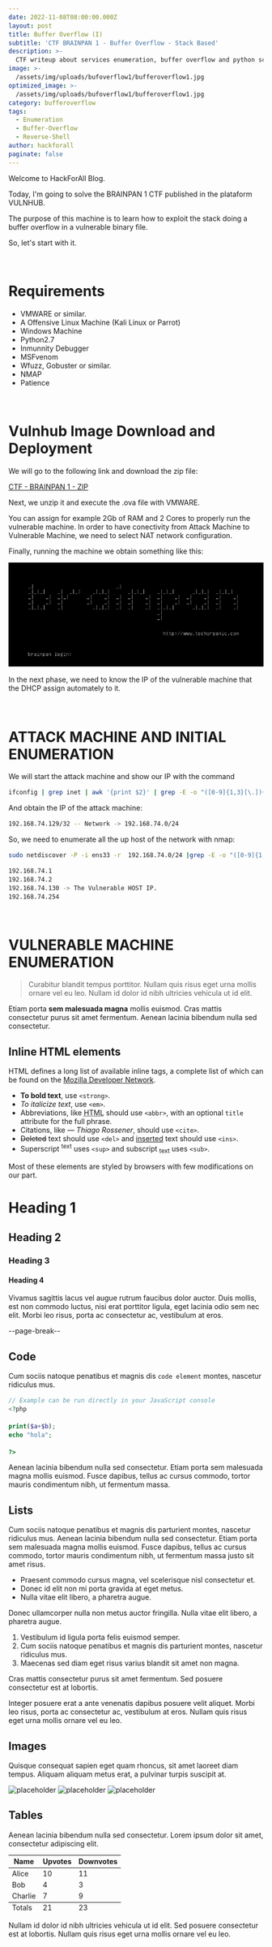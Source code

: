 ```yaml
---
date: 2022-11-08T08:00:00.000Z
layout: post
title: Buffer Overflow (I)
subtitle: 'CTF BRAINPAN 1 - Buffer Overflow - Stack Based'
description: >-
  CTF writeup about services enumeration, buffer overflow and python scripting.
image: >-
  /assets/img/uploads/bufoverflow1/bufferoverflow1.jpg
optimized_image: >-
  /assets/img/uploads/bufoverflow1/bufferoverflow1.jpg
category: bufferoverflow
tags:
  - Enumeration
  - Buffer-Overflow
  - Reverse-Shell
author: hackforall
paginate: false
---
```


Welcome to HackForAll Blog.

Today, I'm going to solve the BRAINPAN 1 CTF published in the plataform VULNHUB.

The purpose of this machine is to learn how to exploit the stack doing a buffer overflow in a vulnerable
binary file.

So, let's start with it.

<br/>

# Requirements

* VMWARE or similar.
* A Offensive Linux Machine (Kali Linux or Parrot)
* Windows Machine
* Python2.7
* Inmunnity Debugger
* MSFvenom
* Wfuzz, Gobuster or similar.
* NMAP
* Patience

<br/>

# Vulnhub Image Download and Deployment

We will go to the following link and download the zip file:

[CTF - BRAINPAN 1 - ZIP](https://download.vulnhub.com/brainpan/Brainpan.zip)

Next, we unzip it and execute the .ova file with VMWARE.

You can assign for example 2Gb of RAM and 2 Cores to properly run the vulnerable machine. In order to have conectivity from Attack Machine to Vulnerable Machine, we need to select NAT network configuration.

Finally, running the machine we obtain something like this:


![placeholder](/assets/img/uploads/bufoverflow1/1.png "Large example image")

In the next phase, we need to know the IP of the vulnerable machine that the DHCP assign automately to it.

<br/>

# ATTACK MACHINE AND INITIAL ENUMERATION

We will start the attack machine and show our IP with the command 

```bash
ifconfig | grep inet | awk '{print $2}' | grep -E -o "([0-9]{1,3}[\.]){3}[0-9]{1,3}" | grep -v 127.0.0.1
```

And obtain the IP of the attack machine:

```bash
192.168.74.129/32 -- Network -> 192.168.74.0/24
```

So, we need to enumerate all the up host of the network with nmap:

```bash
sudo netdiscover -P -i ens33 -r  192.168.74.0/24 |grep -E -o "([0-9]{1,3}[\.]){3}[0-9]{1,3}" | awk '{print $1}'
```
```bash
192.168.74.1
192.168.74.2
192.168.74.130 -> The Vulnerable HOST IP.
192.168.74.254
```
<br/>

# VULNERABLE MACHINE ENUMERATION


> Curabitur blandit tempus porttitor. Nullam quis risus eget urna mollis ornare vel eu leo. Nullam id dolor id nibh ultricies vehicula ut id elit.

Etiam porta **sem malesuada magna** mollis euismod. Cras mattis consectetur purus sit amet fermentum. Aenean lacinia bibendum nulla sed consectetur.

## Inline HTML elements

HTML defines a long list of available inline tags, a complete list of which can be found on the [Mozilla Developer Network](https://developer.mozilla.org/en-US/docs/Web/HTML/Element).

* **To bold text**, use `<strong>`.
* *To italicize text*, use `<em>`.
* Abbreviations, like <abbr title="HyperText Markup Langage">HTML</abbr> should use `<abbr>`, with an optional `title` attribute for the full phrase.
* Citations, like <cite>&mdash; Thiago Rossener</cite>, should use `<cite>`.
* <del>Deleted</del> text should use `<del>` and <ins>inserted</ins> text should use `<ins>`.
* Superscript <sup>text</sup> uses `<sup>` and subscript <sub>text</sub> uses `<sub>`.


Most of these elements are styled by browsers with few modifications on our part.

# Heading 1

## Heading 2

### Heading 3

#### Heading 4

Vivamus sagittis lacus vel augue rutrum faucibus dolor auctor. Duis mollis, est non commodo luctus, nisi erat porttitor ligula, eget lacinia odio sem nec elit. Morbi leo risus, porta ac consectetur ac, vestibulum at eros.

--page-break--

## Code

Cum sociis natoque penatibus et magnis dis `code element` montes, nascetur ridiculus mus.

```php
// Example can be run directly in your JavaScript console
<?php

print($a+$b);
echo "hola";

?>

```

Aenean lacinia bibendum nulla sed consectetur. Etiam porta sem malesuada magna mollis euismod. Fusce dapibus, tellus ac cursus commodo, tortor mauris condimentum nibh, ut fermentum massa.

## Lists

Cum sociis natoque penatibus et magnis dis parturient montes, nascetur ridiculus mus. Aenean lacinia bibendum nulla sed consectetur. Etiam porta sem malesuada magna mollis euismod. Fusce dapibus, tellus ac cursus commodo, tortor mauris condimentum nibh, ut fermentum massa justo sit amet risus.

* Praesent commodo cursus magna, vel scelerisque nisl consectetur et.
* Donec id elit non mi porta gravida at eget metus.
* Nulla vitae elit libero, a pharetra augue.

Donec ullamcorper nulla non metus auctor fringilla. Nulla vitae elit libero, a pharetra augue.

1. Vestibulum id ligula porta felis euismod semper.
2. Cum sociis natoque penatibus et magnis dis parturient montes, nascetur ridiculus mus.
3. Maecenas sed diam eget risus varius blandit sit amet non magna.

Cras mattis consectetur purus sit amet fermentum. Sed posuere consectetur est at lobortis.

Integer posuere erat a ante venenatis dapibus posuere velit aliquet. Morbi leo risus, porta ac consectetur ac, vestibulum at eros. Nullam quis risus eget urna mollis ornare vel eu leo.

## Images

Quisque consequat sapien eget quam rhoncus, sit amet laoreet diam tempus. Aliquam aliquam metus erat, a pulvinar turpis suscipit at.

![placeholder](https://placehold.it/800x400 "Large example image") ![placeholder](https://placehold.it/400x200 "Medium example image") ![placeholder](https://placehold.it/200x200 "Small example image")

## Tables

Aenean lacinia bibendum nulla sed consectetur. Lorem ipsum dolor sit amet, consectetur adipiscing elit.

<table>
  <thead>
    <tr>
      <th>Name</th>
      <th>Upvotes</th>
      <th>Downvotes</th>
    </tr>
  </thead>
  <tfoot>
    <tr>
      <td>Totals</td>
      <td>21</td>
      <td>23</td>
    </tr>
  </tfoot>
  <tbody>
    <tr>
      <td>Alice</td>
      <td>10</td>
      <td>11</td>
    </tr>
    <tr>
      <td>Bob</td>
      <td>4</td>
      <td>3</td>
    </tr>
    <tr>
      <td>Charlie</td>
      <td>7</td>
      <td>9</td>
    </tr>
  </tbody>
</table>

Nullam id dolor id nibh ultricies vehicula ut id elit. Sed posuere consectetur est at lobortis. Nullam quis risus eget urna mollis ornare vel eu leo.
